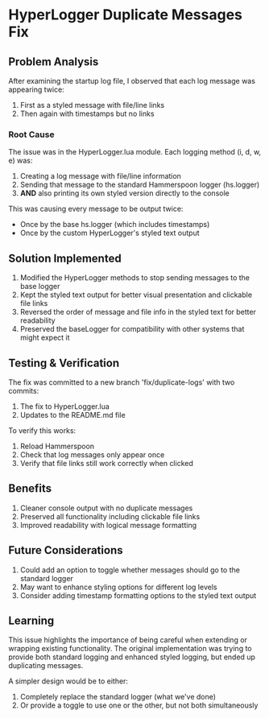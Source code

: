# HyperLogger Duplicate Messages Fix

## Problem Analysis

After examining the startup log file, I observed that each log message was appearing twice:

1. First as a styled message with file/line links
2. Then again with timestamps but no links

### Root Cause

The issue was in the HyperLogger.lua module. Each logging method (i, d, w, e) was:

1. Creating a log message with file/line information
2. Sending that message to the standard Hammerspoon logger (hs.logger)
3. **AND** also printing its own styled version directly to the console

This was causing every message to be output twice:
- Once by the base hs.logger (which includes timestamps)
- Once by the custom HyperLogger's styled text output

## Solution Implemented

1. Modified the HyperLogger methods to stop sending messages to the base logger
2. Kept the styled text output for better visual presentation and clickable file links
3. Reversed the order of message and file info in the styled text for better readability
4. Preserved the baseLogger for compatibility with other systems that might expect it

## Testing & Verification

The fix was committed to a new branch 'fix/duplicate-logs' with two commits:
1. The fix to HyperLogger.lua
2. Updates to the README.md file

To verify this works:
1. Reload Hammerspoon
2. Check that log messages only appear once
3. Verify that file links still work correctly when clicked

## Benefits

1. Cleaner console output with no duplicate messages
2. Preserved all functionality including clickable file links
3. Improved readability with logical message formatting

## Future Considerations

1. Could add an option to toggle whether messages should go to the standard logger
2. May want to enhance styling options for different log levels
3. Consider adding timestamp formatting options to the styled text output

## Learning

This issue highlights the importance of being careful when extending or wrapping existing functionality. The original implementation was trying to provide both standard logging and enhanced styled logging, but ended up duplicating messages.

A simpler design would be to either:
1. Completely replace the standard logger (what we've done)
2. Or provide a toggle to use one or the other, but not both simultaneously 
